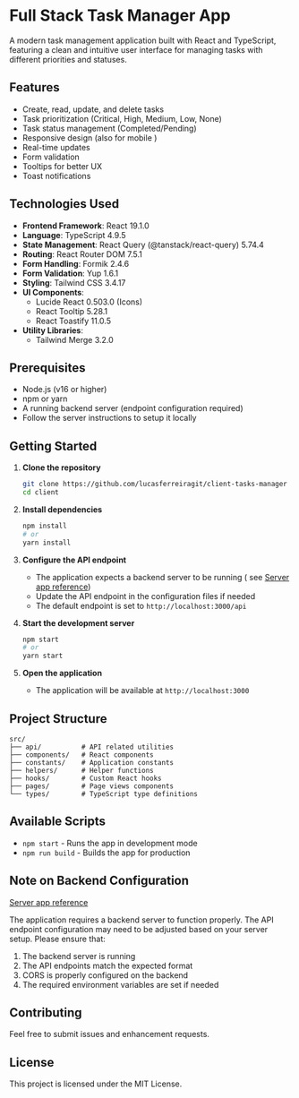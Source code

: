 # Full Stack Task Manager App

A modern task management application built with React and TypeScript, featuring a clean and intuitive user interface for managing tasks with different priorities and statuses.

## Features

- Create, read, update, and delete tasks
- Task prioritization (Critical, High, Medium, Low, None)
- Task status management (Completed/Pending)
- Responsive design (also for mobile )
- Real-time updates
- Form validation
- Tooltips for better UX
- Toast notifications

## Technologies Used

- **Frontend Framework**: React 19.1.0
- **Language**: TypeScript 4.9.5
- **State Management**: React Query (@tanstack/react-query) 5.74.4
- **Routing**: React Router DOM 7.5.1
- **Form Handling**: Formik 2.4.6
- **Form Validation**: Yup 1.6.1
- **Styling**: Tailwind CSS 3.4.17
- **UI Components**:
  - Lucide React 0.503.0 (Icons)
  - React Tooltip 5.28.1
  - React Toastify 11.0.5
- **Utility Libraries**:
  - Tailwind Merge 3.2.0

## Prerequisites

- Node.js (v16 or higher)
- npm or yarn
- A running backend server (endpoint configuration required)
- Follow the server instructions to setup it locally

## Getting Started

1. **Clone the repository**

   ```bash
   git clone https://github.com/lucasferreiragit/client-tasks-manager
   cd client
   ```

2. **Install dependencies**

   ```bash
   npm install
   # or
   yarn install
   ```

3. **Configure the API endpoint**

   - The application expects a backend server to be running ( see [Server app reference](https://github.com/lucasferreiragit/server-tasks-manager))
   - Update the API endpoint in the configuration files if needed
   - The default endpoint is set to `http://localhost:3000/api`

4. **Start the development server**

   ```bash
   npm start
   # or
   yarn start
   ```

5. **Open the application**
   - The application will be available at `http://localhost:3000`

## Project Structure

```
src/
├── api/          # API related utilities
├── components/   # React components
├── constants/    # Application constants
├── helpers/      # Helper functions
├── hooks/        # Custom React hooks
├── pages/        # Page views components
└── types/        # TypeScript type definitions
```

## Available Scripts

- `npm start` - Runs the app in development mode
- `npm run build` - Builds the app for production

## Note on Backend Configuration
[Server app reference](https://github.com/lucasferreiragit/server-tasks-manager)

The application requires a backend server to function properly. The API endpoint configuration may need to be adjusted based on your server setup. Please ensure that:

1. The backend server is running
2. The API endpoints match the expected format
3. CORS is properly configured on the backend
4. The required environment variables are set if needed

## Contributing

Feel free to submit issues and enhancement requests.

## License

This project is licensed under the MIT License.
